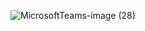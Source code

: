 
![MicrosoftTeams-image (28)](https://github.com/tighzanour/H24_V11_inspiration_TIGHZA/assets/143338487/0757823f-b6e5-440b-b426-c240b652e111)
